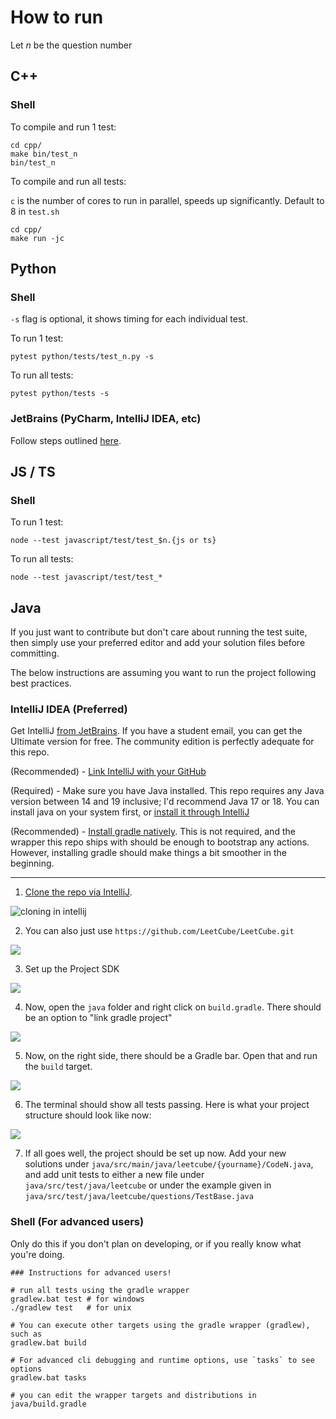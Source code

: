 # How to run

Let $n$ be the question number

## C++

### Shell

To compile and run 1 test:

```shell
cd cpp/
make bin/test_n
bin/test_n
```

To compile and run all tests:

`c` is the number of cores to run in parallel, speeds up significantly.
Default to 8 in `test.sh`

```shell
cd cpp/
make run -jc
```

## Python

### Shell

`-s` flag is optional, it shows timing for each individual test.

To run 1 test:

```shell
pytest python/tests/test_n.py -s
```

To run all tests:

```shell
pytest python/tests -s
```

### JetBrains (PyCharm, IntelliJ IDEA, etc)

Follow steps outlined [here](https://www.jetbrains.com/help/pycharm/pytest.html#create-pytest-test).

## JS / TS

### Shell

To run 1 test:

```shell
node --test javascript/test/test_$n.{js or ts}
```

To run all tests:

```shell
node --test javascript/test/test_*
```

## Java

If you just want to contribute but don't care about running the test suite, then simply use your preferred editor and add your solution files before committing.

The below instructions are assuming you want to run the project following best practices.

### IntelliJ IDEA (Preferred)

Get IntelliJ [from JetBrains](https://www.jetbrains.com/idea/download). If you have a student email, you can get the Ultimate version for free. The community edition is perfectly adequate for this repo.

(Recommended) - [Link IntelliJ with your GitHub](https://www.jetbrains.com/help/idea/github.html)

(Required) - Make sure you have Java installed. This repo requires any Java version between 14 and 19 inclusive; I'd recommend Java 17 or 18. You can install java on your system first, or [install it through IntelliJ](https://www.jetbrains.com/help/idea/sdk.html)

(Recommended) - [Install gradle natively](https://gradle.org/install/). This is not required, and the wrapper this repo ships with should be enough to bootstrap any actions. However, installing gradle should make things a bit smoother in the beginning.

---

1. [Clone the repo via IntelliJ](https://www.jetbrains.com/help/idea/cloning-repository.html).

![cloning in intellij](figs/java/1_1_clone.png)

2. You can also just use `https://github.com/LeetCube/LeetCube.git`

![](figs/java/1_2_clone.png)

3. Set up the Project SDK

![](figs/java/1_3_projectsettings.png)

4. Now, open the `java` folder and right click on `build.gradle`. There should be an option to "link gradle project"

![](figs/java/1_4_linkgradle.png)

5. Now, on the right side, there should be a Gradle bar. Open that and run the `build` target.

![](figs/java/1_5_runbuild.png)

6. The terminal should show all tests passing. Here is what your project structure should look like now:

![](figs/java/1_6_sampleproject.png)

7. If all goes well, the project should be set up now. Add your new solutions under `java/src/main/java/leetcube/{yourname}/CodeN.java`, and add unit tests to either a new file under `java/src/test/java/leetcube` or under the example given in `java/src/test/java/leetcube/questions/TestBase.java`

### Shell (For advanced users)

Only do this if you don't plan on developing, or if you really know what you're doing.

```shell
### Instructions for advanced users!

# run all tests using the gradle wrapper
gradlew.bat test # for windows
./gradlew test   # for unix

# You can execute other targets using the gradle wrapper (gradlew), such as
gradlew.bat build

# For advanced cli debugging and runtime options, use `tasks` to see options
gradlew.bat tasks

# you can edit the wrapper targets and distributions in java/build.gradle
```
